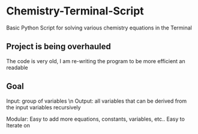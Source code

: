 # Chemistry-Terminal-Script
Basic Python Script for solving various chemistry equations in the Terminal

## Project is being overhauled
The code is very old, I am re-writing the program to be more efficient an readable

## Goal
Input: group of variables \n
Output: all variables that can be derived from the input variables recursively

Modular: Easy to add more equations, constants, variables, etc.. 
Easy to Iterate on

